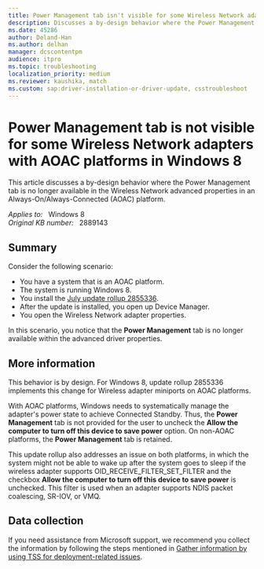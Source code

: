 ```yaml
---
title: Power Management tab isn't visible for some Wireless Network adapters with AOAC platforms
description: Discusses a by-design behavior where the Power Management tab is no longer available in the Wireless Network advanced properties in an Always On/Always Connected (AOAC) platform.
ms.date: 45286
author: Deland-Han
ms.author: delhan
manager: dcscontentpm
audience: itpro
ms.topic: troubleshooting
localization_priority: medium
ms.reviewer: kaushika, match
ms.custom: sap:driver-installation-or-driver-update, csstroubleshoot
---
```

# Power Management tab is not visible for some Wireless Network adapters with AOAC platforms in Windows 8

This article discusses a by-design behavior where the Power Management tab is no longer available in the Wireless Network advanced properties in an Always-On/Always-Connected (AOAC) platform.

_Applies to:_ &nbsp; Windows 8  
_Original KB number:_ &nbsp; 2889143

## Summary

Consider the following scenario:

- You have a system that is an AOAC platform.
- The system is running Windows 8.
- You install the [July update rollup 2855336](https://support.microsoft.com/help/2855336).
- After the update is installed, you open up Device Manager.
- You open the Wireless Network adapter properties.

In this scenario, you notice that the **Power Management** tab is no longer available within the advanced driver properties.

## More information

This behavior is by design. For Windows 8, update rollup 2855336 implements this change for Wireless adapter miniports on AOAC platforms.

With AOAC platforms, Windows needs to systematically manage the adapter's power state to achieve Connected Standby. Thus, the **Power Management** tab is not provided for the user to uncheck the **Allow the computer to turn off this device to save power** option. On non-AOAC platforms, the **Power Management** tab is retained.

This update rollup also addresses an issue on both platforms, in which the system might not be able to wake up after the system goes to sleep if the wireless adapter supports OID_RECEIVE_FILTER_SET_FILTER and the checkbox **Allow the computer to turn off this device to save power** is unchecked. This filter is used when an adapter supports NDIS packet coalescing, SR-IOV, or VMQ.

## Data collection

If you need assistance from Microsoft support, we recommend you collect the information by following the steps mentioned in [Gather information by using TSS for deployment-related issues](../windows-troubleshooters/gather-information-using-tss-deployment.md).
